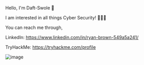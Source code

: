 Hello, I'm Daft-Swole 👋

I am interested in all things Cyber Security! 🌱🌱🌱

You can reach me through,

LinkedIn: https://www.linkedin.com/in/ryan-brown-549a5a241/

TryHackMe: https://tryhackme.com/profile

![image](https://user-images.githubusercontent.com/113013004/188822739-56c75682-3271-4cb2-980d-9c7db9c4b155.png)
